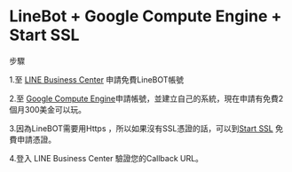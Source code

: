 <h1> LineBot + Google Compute Engine + Start SSL </h1>


步驟

1.至 <a href="https://business.line.me/zh-hant/">LINE Business Center</a> 申請免費LineBOT帳號

2.至 <a href="https://cloud.google.com/compute/?utm_source=google&utm_medium=cpc&utm_campaign=2015-q2-cloud-japac-tw-gce-bkws-freetrial&utm_content=en&gclid=CK-f29eF2M4CFVYDvAodRIgDUQ">Google Compute Engine</a>申請帳號，並建立自己的系統，現在申請有免費2個月300美金可以玩。

3.因為LineBOT需要用Https ，所以如果沒有SSL憑證的話，可以到<a href="https://www.startssl.com/" >Start SSL</a>  免費申請憑證。

4.登入 LINE Business Center 驗證您的Callback URL。

